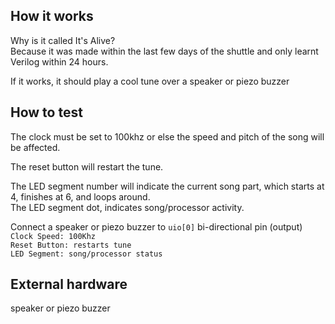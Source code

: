 <!---

This file is used to generate your project datasheet. Please fill in the information below and delete any unused
sections.

You can also include images in this folder and reference them in the markdown. Each image must be less than
512 kb in size, and the combined size of all images must be less than 1 MB.
-->

## How it works

Why is it called It's Alive?\
Because it was made within the last few days of the shuttle and only learnt Verilog within 24 hours.

If it works, it should play a cool tune over a speaker or piezo buzzer

## How to test

The clock must be set to 100khz or else the speed and pitch of the song will be affected.

The reset button will restart the tune.

The LED segment number will indicate the current song part, which starts at 4, finishes at 6, and loops around.\
The LED segment dot, indicates song/processor activity.

Connect a speaker or piezo buzzer to ``uio[0]`` bi-directional pin (output)\
``Clock Speed: 100Khz``\
``Reset Button: restarts tune``\
``LED Segment: song/processor status``

## External hardware

speaker or piezo buzzer 
